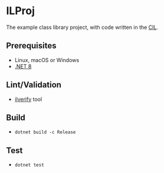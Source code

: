 # ILProj

The example class library project, with code written in
the [CIL](https://en.wikipedia.org/wiki/Common_Intermediate_Language).

## Prerequisites

* Linux, macOS or Windows
* [.NET 8](https://dotnet.microsoft.com/download)

## Lint/Validation

- [ilverify](https://github.com/dotnet/runtime/blob/main/src/coreclr/tools/ILVerify/README.md) tool

## Build

* `dotnet build -c Release`

## Test

* `dotnet test`
